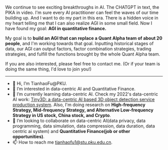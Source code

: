We continue to see exciting breakthroughs in AI. The CHATGPT in text, the PIKA in video. I'm sure every AI practitioner can feel the waves of our time building up. And I want to do my part in this era. There is a hidden voice in my heart telling me that I can also realize AGI in some small field. Now I have found my goal: **AGI in quantitative finance.**

My goal is to **build an AGI that can replace a Quant Alpha team of about 20 people**, and I'm working towards that goal. Inputting historical stages of data, our AGI can output factors, factor combination strategies, trading strategies, and fulfill the functions brought by the whole Quant Alpha team.

If you are also interested, please feel free to contact me. (Or if your team is doing the same thing, I'd love to join you!)

-------
- 👋 Hi, I’m TianhaoFu@PKU. <!-- - Ex-Intern@Baidu, Tencent, Alibaba, Sea AI Lab, MSRA. -->
- 👀 I’m interested in data-centric AI and Quantitative Finance.
- 🌱 I’m currently learning data-centric AI. Check my 2022's data-centric AI work: [Tiny3D: a data-centric AI based 3D object detection service production system](https://github.com/TinyDataML/Tiny3D).
 Also, I'm doing research on **High-frequency Strategy, Mid-frequency Strategy, and Alternative Low-frequency Strategy in US stock, China stock, and Crypto**. <!-- -  Other work I have been involved in: [FAFE-Net(MM'21)](https://dl.acm.org/doi/10.1145/3474085.3475277), [REDet(ACCV'22 oral)](https://openaccess.thecvf.com/content/ACCV2022/papers/Xu_Boosting_Dense_Long-Tailed_Object_Detection_from_Data-Centric_View_ACCV_2022_paper.pdf), MonoLT(ICASSP'23). -->
- 💞️ I’m looking to collaborate on data-centric AI(data privacy, data programming, data simulation, data compression, data duration, data centric ai system) and **Quantitative Finance(job or other opportunities)**. 
- 📫 How to reach me tianhaofu1@stu.pku.edu.cn.

<!---
TianhaoFu/TianhaoFu is a ✨ special ✨ repository because its `README.md` (this file) appears on your GitHub profile.
You can click the Preview link to take a look at your changes.
--->
